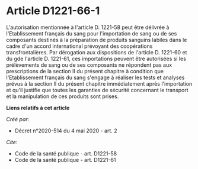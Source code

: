 # Article D1221-66-1

L'autorisation mentionnée à l'article D. 1221-58 peut être délivrée à l'Etablissement français du sang pour l'importation de
sang ou de ses composants destinés à la préparation de produits sanguins labiles dans le cadre d'un accord international
prévoyant des coopérations transfrontalières. Par dérogation aux dispositions de l'article D. 1221-60 et du gde l'article D.
1221-61, ces importations peuvent être autorisées si les prélèvements de sang ou de ses composants ne répondent pas aux
prescriptions de la section II du présent chapitre à condition que l'Etablissement français du sang s'engage à réaliser les
tests et analyses prévus à la section II du présent chapitre immédiatement après l'importation et qu'il justifie que toutes
les garanties de sécurité concernant le transport et la manipulation de ces produits sont prises.

**Liens relatifs à cet article**

_Créé par_:

  - Décret n°2020-514 du 4 mai 2020 - art. 2

_Cite_:

  - Code de la santé publique - art. D1221-58
  - Code de la santé publique - art. D1221-61
